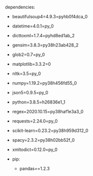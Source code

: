 





dependencies:
  - beautifulsoup4=4.9.3=pyhb0f4dca_0
  - datetime=4.0.1=py_0
  - dicttoxml=1.7.4=pyhd8ed1ab_2
  - gensim=3.8.3=py38h23ab428_2
  - glob2=0.7=py_0
  - matplotlib=3.3.2=0
  - nltk=3.5=py_0
  - numpy=1.19.2=py38h456fd55_0
  - json5=0.9.5=py_0
  - python=3.8.5=h26836e1_1
  - regex=2020.10.15=py38haf1e3a3_0
  - requests=2.24.0=py_0
  - scikit-learn=0.23.2=py38h959d312_0
  - spacy=2.3.2=py38h02bb52f_0
  - xmltodict=0.12.0=py_0
  
  - pip:
    - pandas==1.2.3

